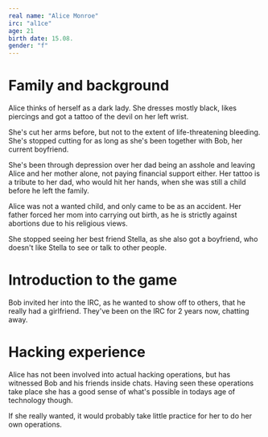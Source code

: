```yaml
---
real name: "Alice Monroe"
irc: "al1ce"
age: 21
birth date: 15.08.
gender: "f"
---
```


# Family and background

Alice thinks of herself as a dark lady. She dresses mostly black, likes piercings and got a tattoo of the devil on her left wrist.

She's cut her arms before, but not to the extent of life-threatening bleeding. She's stopped cutting for as long as she's been together with Bob, her current boyfriend.

She's been through depression over her dad being an asshole and leaving Alice and her mother alone, not paying financial support either. Her tattoo is a tribute to her dad, who would hit her hands, when she was still a child before he left the family.

Alice was not a wanted child, and only came to be as an accident. Her father forced her mom into carrying out birth, as he is strictly against abortions due to his religious views.

She stopped seeing her best friend Stella, as she also got a boyfriend, who doesn't like Stella to see or talk to other people.

# Introduction to the game

Bob invited her into the IRC, as he wanted to show off to others, that he really had a girlfriend. They've been on the IRC for 2 years now, chatting away.

# Hacking experience

Alice has not been involved into actual hacking operations, but has witnessed Bob and his friends inside chats. Having seen these operations take place she has a good sense of what's possible in todays age of technology though.

If she really wanted, it would probably take little practice for her to do her own operations.

